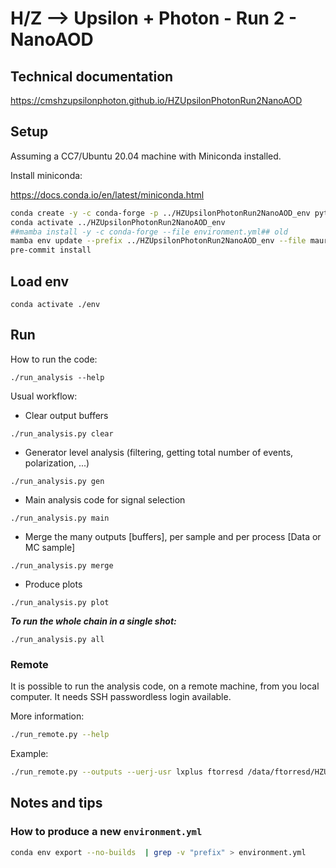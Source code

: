 # H/Z --> Upsilon + Photon - Run 2 - NanoAOD

## Technical documentation

https://cmshzupsilonphoton.github.io/HZUpsilonPhotonRun2NanoAOD

## Setup
Assuming a CC7/Ubuntu 20.04 machine with Miniconda installed.

Install miniconda:

https://docs.conda.io/en/latest/miniconda.html

```bash
conda create -y -c conda-forge -p ../HZUpsilonPhotonRun2NanoAOD_env python=3.9.12 mamba
conda activate ../HZUpsilonPhotonRun2NanoAOD_env
##mamba install -y -c conda-forge --file environment.yml## old
mamba env update --prefix ../HZUpsilonPhotonRun2NanoAOD_env --file mauricio.yml
pre-commit install
```

## Load env

```
conda activate ./env
```
## Run

How to run the code:

`./run_analysis --help`

Usual workflow:

- Clear output buffers

`./run_analysis.py clear`

- Generator level analysis (filtering, getting total number of events, polarization, ...)

`./run_analysis.py gen`

- Main analysis code for signal selection

`./run_analysis.py main`

- Merge the many outputs [buffers], per sample and per process [Data or MC sample]

`./run_analysis.py merge`

- Produce plots

`./run_analysis.py plot`

***To run the whole chain in a single shot:***

`./run_analysis.py all`

### Remote

It is possible to run the analysis code, on a remote machine, from you local computer. It needs SSH passwordless login available.

More information:

```bash
./run_remote.py --help
```

Example:

```bash
./run_remote.py --outputs --uerj-usr lxplus ftorresd /data/ftorresd/HZUpsilonPhotonRun2NanoAOD_working_area/HZUpsilonPhotonRun2NanoAOD
```

## Notes and tips

### How to produce a new `environment.yml`

```bash
conda env export --no-builds  | grep -v "prefix" > environment.yml
```
